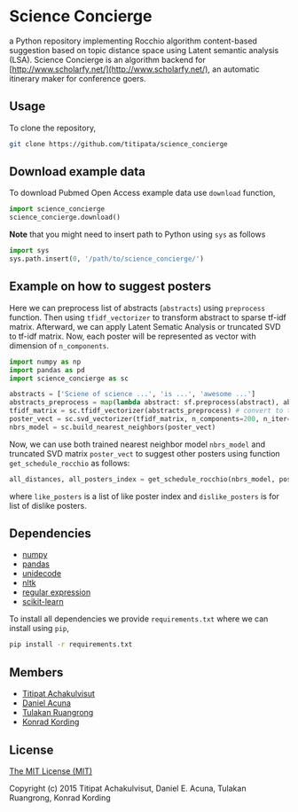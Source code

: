 # Science Concierge

a Python repository implementing Rocchio algorithm content-based suggestion
based on topic distance space using Latent semantic analysis (LSA).
Science Concierge is an algorithm backend for
[http://www.scholarfy.net/](http://www.scholarfy.net/),
an automatic itinerary maker for conference goers.


## Usage

To clone the repository,

```bash
git clone https://github.com/titipata/science_concierge
```

## Download example data

To download Pubmed Open Access example data use `download` function,

```python
import science_concierge
science_concierge.download()
```

**Note** that you might need to insert path to Python using `sys` as follows

```python
import sys
sys.path.insert(0, '/path/to/science_concierge/')
```

## Example on how to suggest posters

Here we can preprocess list of abstracts (`abstracts`) using `preprocess` function.
Then using `tfidf_vectorizer` to transform abstract to sparse tf-idf matrix.
Afterward, we can apply Latent Sematic Analysis or truncated SVD to tf-idf matrix.
Now, each poster will be represented as vector with dimension of `n_components`.

```python
import numpy as np
import pandas as pd
import science_concierge as sc

abstracts = ['Sciene of science ...', 'is ...', 'awesome ...']
abstracts_preprocess = map(lambda abstract: sf.preprocess(abstract), abstracts) # stemming string
tfidf_matrix = sc.tfidf_vectorizer(abstracts_preprocess) # convert to tf-idf matrix
poster_vect = sc.svd_vectorizer(tfidf_matrix, n_components=200, n_iter=150)
nbrs_model = sc.build_nearest_neighbors(poster_vect)
```

Now, we can use both trained nearest neighbor model `nbrs_model` and
truncated SVD matrix `poster_vect` to suggest other posters using function
`get_schedule_rocchio` as follows:

```python
all_distances, all_posters_index = get_schedule_rocchio(nbrs_model, poster_vect, like_posters=[10], dislike_posters=[])
```

where `like_posters` is a list of like poster index and `dislike_posters` is for
list of dislike posters.


## Dependencies

- [numpy](http://www.numpy.org/)
- [pandas](http://pandas.pydata.org/)
- [unidecode](https://pypi.python.org/pypi/Unidecode)
- [nltk](http://www.nltk.org/)
- [regular expression](https://docs.python.org/2/library/re.html)
- [scikit-learn](http://scikit-learn.org/)

To install all dependencies we provide `requirements.txt` where we can install using `pip`,

```bash
pip install -r requirements.txt
```

## Members

- [Titipat Achakulvisut](http://titipata.github.io)
- [Daniel Acuna](http://www.scienceofscience.org)
- [Tulakan Ruangrong](http://github.com/bluenex)
- [Konrad Kording](http://koerding.com/)


## License

[The MIT License (MIT)](http://choosealicense.com/licenses/mit/)

Copyright (c) 2015 Titipat Achakulvisut, Daniel E. Acuna, Tulakan Ruangrong, Konrad Kording
